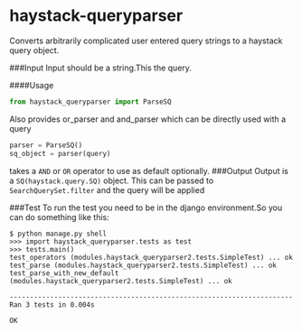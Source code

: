 haystack-queryparser
====================

Converts arbitrarily complicated user entered query strings to a haystack query object.

###Input
  Input should be a string.This the query.
  
####Usage
  ```python
  from haystack_queryparser import ParseSQ
  ```
  Also provides or_parser and and_parser which can be directly used with a query
  ```python
  parser = ParseSQ() 
  sq_object = parser(query)
  ```
  takes a `AND` or `OR` operator to use as default optionally.
###Output
  Output is a `SQ(haystack.query.SQ)` object.
  This can be passed to `SearchQuerySet.filter` and the	query will be applied

###Test
  To run the test you need to be in the django environment.So you can do something like this:
```
$ python manage.py shell
>>> import haystack_queryparser.tests as test
>>> tests.main()
test_operators (modules.haystack_queryparser2.tests.SimpleTest) ... ok
test_parse (modules.haystack_queryparser2.tests.SimpleTest) ... ok
test_parse_with_new_default (modules.haystack_queryparser2.tests.SimpleTest) ... ok

----------------------------------------------------------------------
Ran 3 tests in 0.004s

OK
```